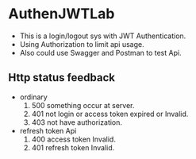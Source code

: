 # AuthenJWTLab
* This is a login/logout sys with JWT Authentication.
* Using Authorization to limit api usage.
* Also could use Swagger and Postman to test Api.

## Http status feedback
* ordinary
  1. 500 something occur at server.
  2. 401 not login or access token expired or Invalid.
  3. 403 not have authorization.
* refresh token Api
  1. 400 access token Invalid.
  2. 401 refresh token Invalid.
